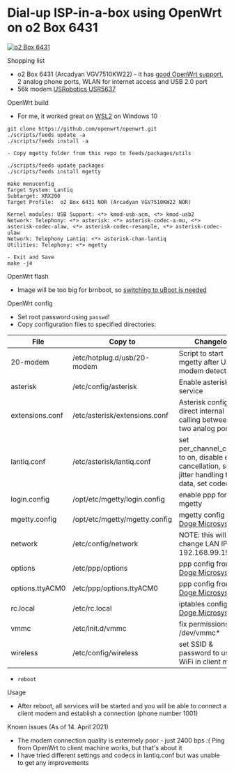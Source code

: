 # Dial-up ISP-in-a-box using OpenWrt on o2 Box 6431

[![o2 Box 6431](https://raw.githubusercontent.com/markostamcar/muzej.si/master/dial-up/openwrt/o2box-thumb.jpg)](https://raw.githubusercontent.com/markostamcar/muzej.si/master/dial-up/openwrt/o2box.jpg)

Shopping list
- o2 Box 6431 (Arcadyan VGV7510KW22) - it has [good OpenWrt support](https://openwrt.org/toh/arcadyan/vgv7510kw22), 2 analog phone ports, WLAN for internet access and USB 2.0 port
- 56k modem [USRobotics USR5637](https://www.usr.com/products/56k-dialup-modem/usr5637/)


OpenWrt build
- For me, it worked great on [WSL2](https://openwrt.org/docs/guide-developer/build-system/wsl) on Windows 10
```
git clone https://github.com/openwrt/openwrt.git
./scripts/feeds update -a
./scripts/feeds install -a

- Copy mgetty folder from this repo to feeds/packages/utils

./scripts/feeds update packages
./scripts/feeds install mgetty

make menuconfig
Target System: Lantiq
Subtarget: XRX200
Target Profile:  o2 Box 6431 NOR (Arcadyan VGV7510KW22 NOR)

Kernel modules: USB Support: <*> kmod-usb-acm, <*> kmod-usb2
Network: Telephony: <*> asterisk: <*> asterisk-codec-a-mu, <*> asterisk-codec-alaw, <*> asterisk-codec-resample, <*> asterisk-codec-ulaw
Network: Telephony Lantiq: <*> asterisk-chan-lantiq
Utilities: Telephony: <*> mgetty

- Exit and Save
make -j4
```

OpenWrt flash
- Image will be too big for brnboot, so [switching to uBoot is needed](https://forum.openwrt.org/t/installing-lede-u-boot-via-brnboot-web-interface-without-rs232/9857/6)

OpenWrt config
- Set root password using `passwd`!
- Copy configuration files to specified directories:

| File | Copy to | Changelog |
|-|-|-|
| 20-modem | /etc/hotplug.d/usb/20-modem | Script to start mgetty after USB modem detected |
| asterisk | /etc/config/asterisk | Enable asterisk service |
| extensions.conf | /etc/asterisk/extensions.conf | Asterisk config for direct internal calling between the two analog ports |
| lantiq.conf | /etc/asterisk/lantiq.conf | set per_channel_context to on, disable echo cancellation, set jitter handling to data, set codec |
| login.config | /opt/etc/mgetty/login.config | enable ppp for mgetty |
| mgetty.config | /opt/etc/mgetty/mgetty.config | mgetty config from [Doge Microsystems](https://dogemicrosystems.ca/wiki/Dial_up_server) |
| network | /etc/config/network | NOTE: this will change LAN IP to 192.168.99.1! |
| options | /etc/ppp/options | ppp config from [Doge Microsystems](https://dogemicrosystems.ca/wiki/Dial_up_server) |
| options.ttyACM0 | /etc/ppp/options.ttyACM0 | ppp config from [Doge Microsystems](https://dogemicrosystems.ca/wiki/Dial_up_server) |
| rc.local | /etc/rc.local | iptables config from [Doge Microsystems](https://dogemicrosystems.ca/wiki/Dial_up_server) |
| vmmc | /etc/init.d/vmmc | fix permissions for /dev/vmmc* |
| wireless | /etc/config/wireless | set SSID & password to use WiFi in client mode |

- `reboot`

Usage
- After reboot, all services will be started and you will be able to connect a client modem and establish a connection (phone number 1001)

Known issues (As of 14. April 2021)
- The modem connection quality is extermely poor - just 2400 bps :( Ping from OpenWrt to client machine works, but that's about it
- I have tried different settings and codecs in lantiq.conf but was unable to get any improvements
